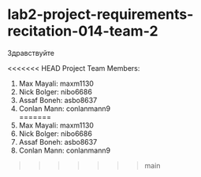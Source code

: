 # lab2-project-requirements-recitation-014-team-2
Здравствуйте

<<<<<<< HEAD
Project Team Members:
1. Max Mayali: maxm1130 <br />
2. Nick Bolger: nibo6686 <br />
3. Assaf Boneh: asbo8637 <br />
4. Conlan Mann: conlanmann9 <br />
=======
1. Max Mayali: maxm1130 <br />
2. Nick Bolger: nibo6686 <br />
3. Assaf Boneh: asbo8637 <br />
4. Conlan Mann: conlanmann9 <br />
>>>>>>> main
